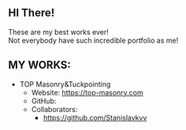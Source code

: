 ## HI There! <br>
These are my best works ever! <br>
Not everybody have such incredible portfolio as me!

## MY WORKS:
 - TOP Masonry&Tuckpointing
   - Website: https://top-masonry.com
   - GitHub: 
   - Collaborators: 
     - https://github.com/Stanislavkvv
